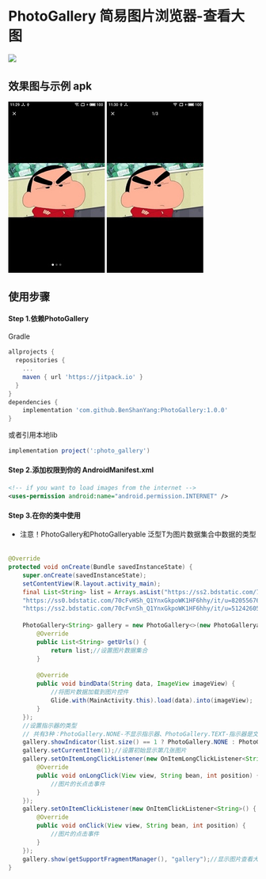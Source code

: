 # PhotoGallery 简易图片浏览器-查看大图

[![](https://jitpack.io/v/BenShanYang/PhotoGallery.svg)](https://jitpack.io/#BenShanYang/PhotoGallery)

## 效果图与示例 apk

![photo_gallery1](https://github.com/BenShanYang/PhotoGallery/blob/main/image_demo/1.jpg)
![photo_gallery2](https://github.com/BenShanYang/PhotoGallery/blob/main/image_demo/2.jpg)


## 使用步骤

#### Step 1.依赖PhotoGallery
Gradle
```groovy
allprojects {
  repositories {
    ...
    maven { url 'https://jitpack.io' }
  }
}
dependencies {
    implementation 'com.github.BenShanYang:PhotoGallery:1.0.0'
}
```
或者引用本地lib
```groovy
implementation project(':photo_gallery')
```

#### Step 2.添加权限到你的 AndroidManifest.xml
```xml
<!-- if you want to load images from the internet -->
<uses-permission android:name="android.permission.INTERNET" /> 
```

#### Step 3.在你的类中使用

- 注意！PhotoGallery<T>和PhotoGalleryable<T> 泛型T为图片数据集合中数据的类型

```java

@Override
protected void onCreate(Bundle savedInstanceState) {
    super.onCreate(savedInstanceState);
    setContentView(R.layout.activity_main);
    final List<String> list = Arrays.asList("https://ss2.bdstatic.com/70cFvnSh_Q1YnxGkpoWK1HF6hhy/it/u=518565351,741314501&fm=26&gp=0.jpg", 
    "https://ss0.bdstatic.com/70cFvHSh_Q1YnxGkpoWK1HF6hhy/it/u=820556762,652942924&fm=26&gp=0.jpg", 
    "https://ss2.bdstatic.com/70cFvnSh_Q1YnxGkpoWK1HF6hhy/it/u=512426052,3777200390&fm=26&gp=0.jpg");
    
    PhotoGallery<String> gallery = new PhotoGallery<>(new PhotoGalleryable<String>() {
        @Override
        public List<String> getUrls() {
            return list;//设置图片数据集合
        }

        @Override
        public void bindData(String data, ImageView imageView) {
            //将图片数据加载到图片控件
            Glide.with(MainActivity.this).load(data).into(imageView);
        }
    });
    //设置指示器的类型 
    // 共有3种：PhotoGallery.NONE-不显示指示器、PhotoGallery.TEXT-指示器是文字类型的、PhotoGallery.CIRCLE-指示器是圆点类型的
    gallery.showIndicator(list.size() == 1 ? PhotoGallery.NONE : PhotoGallery.TEXT);
    gallery.setCurrentItem(1);//设置初始显示第几张图片
    gallery.setOnItemLongClickListener(new OnItemLongClickListener<String>() {
        @Override
        public void onLongClick(View view, String bean, int position) {
            //图片的长点击事件
        }
    });
    gallery.setOnItemClickListener(new OnItemClickListener<String>() {
        @Override
        public void onClick(View view, String bean, int position) {
            //图片的点击事件
        }
    });
    gallery.show(getSupportFragmentManager(), "gallery");//显示图片查看大图
}
    
```




